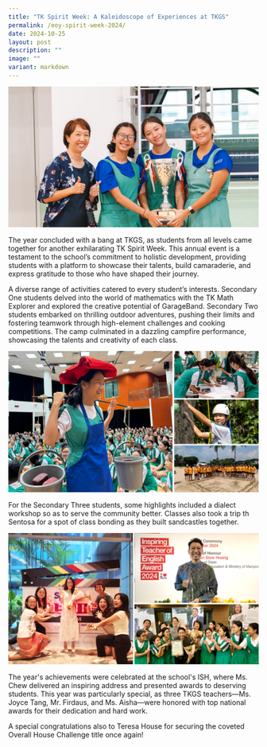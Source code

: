 ```yaml
---
title: "TK Spirit Week: A Kaleidoscope of Experiences at TKGS"
permalink: /eoy-spirit-week-2024/
date: 2024-10-25
layout: post
description: ""
image: ""
variant: markdown
---
```

<img src="/images/Sparkling_Moment/2024/EOY_SW1.png">

<p>The year concluded with a bang at TKGS, as students from all levels came together for another exhilarating TK Spirit Week. This annual event is a testament to the school’s commitment to holistic development, providing students with a platform to showcase their talents, build camaraderie, and express gratitude to those who have shaped their journey.</p>

<p>A diverse range of activities catered to every student’s interests. Secondary One students delved into the world of mathematics with the TK Math Explorer and explored the creative potential of GarageBand. Secondary Two students embarked on thrilling outdoor adventures, pushing their limits and fostering teamwork through high-element challenges and cooking competitions. The camp culminated in a dazzling campfire performance, showcasing the talents and creativity of each class.</p>

<img src="/images/Sparkling_Moment/2024/EOY_SW2.png">

<p>For the Secondary Three students, some highlights included a dialect workshop so as to serve the community better. Classes also took a trip th Sentosa for a spot of class bonding as they built sandcastles together.</p>

<img src="/images/Sparkling_Moment/2024/EOY_SW3.png">

<p>The year's achievements were celebrated at the school's ISH, where Ms. Chew delivered an inspiring address and presented awards to deserving students. This year was particularly special, as three TKGS teachers—Ms. Joyce Tang, Mr. Firdaus, and Ms. Aisha—were honored with top national awards for their dedication and hard work.</p>

<p>A special congratulations also to Teresa House for securing the coveted Overall House Challenge title once again!</p>